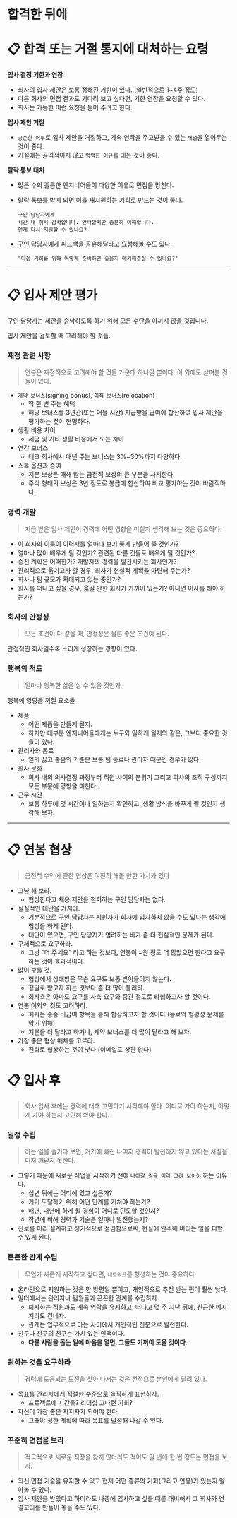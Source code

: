 # 합격한 뒤에

# 📋 합격 또는 거절 통지에 대처하는 요령

**입사 결정 기한과 연장**

- 회사의 입사 제안은 보통 정해진 기한이 있다. (일반적으로 1~4주 정도)
- 다른 회사의 면접 결과도 기다려 보고 싶다면, 기한 연장을 요청할 수 있다.
- 회사는 가능한 이런 요청을 들어 주려고 한다.

**입사 제안 거절**

- `공손한 어투`로 입사 제안을 거절하고, 계속 연락을 주고받을 수 있는 `채널`을 열어두는 것이 좋다.
- 거절에는 공격적이지 않고 `명백한 이유`를 대는 것이 좋다.

**탈락 통보 대처**

- 많은 수의 훌륭한 엔지니어들이 다양한 이유로 면접을 망친다.
- 탈락 통보를 받게 되면 이를 재지원하는 기회로 만드는 것이 좋다.
    
    ```
    구인 담당자에게 
    시간 내 줘서 감사합니다. 안타깝지만 충분히 이해합니다.
    언제 다시 지원할 수 있나요?
    ```
    
- 구인 담당자에게 피드백을 공유해달라고 요청해볼 수도 있다.
    
    ```
    "다음 기회를 위해 어떻게 준비하면 좋을지 얘기해주실 수 있나요?"
    ```
    

---

# 📋 입사 제안 평가

구인 담당자는 제안을 승낙하도록 하기 위해 모든 수단을 아끼지 않을 것입니다.

입사 제안을 검토할 때 고려해야 할 것들.

### **재정 관련 사항**

> 연봉은 재정적으로 고려해야 할 것들 가운데 하나일 뿐이다. 이 외에도 살펴볼 것들이 있다.
> 
- `계약 보너스`(signing bonus), `이직 보너스`(relocation)
    - 딱 한 번 주는 혜택
    - 해당 보너스를 3년간(또는 머물 시간) 지급받을 급여에 합산하여 입사 제안을 평가하는 것이 현명하다.
- 생활 비용 차이
    - 세금 및 기타 생활 비용에서 오는 차이
- 연간 보너스
    - 테크 회사에서 매년 주는 보너스는 3%~30%까지 다양하다.
- 스톡 옵션과 증여
    - 지분 보상은 매해 받는 금전적 보상의 큰 부분을 차지한다.
    - 주식 형태의 보상은 3년 정도로 봉급에 합산하여 비교 평가하는 것이 바람직하다.

### 경력 개발

> 지금 받은 입사 제안이 경력에 어떤 영향을 미칠지 생각해 보는 것은 중요하다.
> 
- 이 회사의 이름이 이력서를 얼마나 보기 좋게 만들어 줄 것인가?
- 얼마나 많이 배우게 될 것인가? 관련된 다른 것들도 배우게 될 것인가?
- 승진 계획은 어떠한가? 개발자의 경력을 발전시키는 회사인가?
- 관리직으로 옮기고자 할 경우, 회사가 현실적 계획을 마련해 주는가?
- 회사나 팀 규모가 확대되고 있는 중인가?
- 회사를 떠나고 싶을 경우, 옮길 만한 회사가 가까이 있는가? 아니면 이사를 해야 하는가?

### 회사의 안정성

> 모든 조건이 다 같을 때, 안정성은 물론 좋은 조건이 된다.
> 

안정적인 회사일수록 느리게 성장하는 경향이 있다.

### 행복의 척도

> 얼마나 행복한 삶을 살 수 있을 것인가.
> 

행복에 영향을 끼칠 요소들

- 제품
    - 어떤 제품을 만들게 될지.
    - 하지만 대부분 엔지니어들에게는 누구와 일하게 될지와 같은, 그보다 중요한 것들이 있다.
- 관리자와 동료
    - 일의 싫고 좋음의 기준은 보통 팀 동료나 관리자 때문인 경우가 많다.
- 회사 문화
    - 회사 내의 의사결정 과정부터 직원 사이의 분위기 그리고 회사의 조직 구성까지 모든 부문에 영향을 미친다.
- 근무 시간
    - 보통 하루에 몇 시간이나 일하는지 확인하고, 생활 방식을 바꾸게 될 것인지 생각해 보자.
    

---

# 📋 연봉 협상

> 금전적 수익에 관한 협상은 여전히 해볼 만한 가치가 있다
> 
- 그냥 해 보라.
    - 협상한다고 채용 제안을 철회하는 구인 담당자는 없다.
- 실질적인 대안을 가져라.
    - 기본적으로 구인 담당자는 지원자가 회사에 입사하지 않을 수도 있다는 생각에 협상을 하게 된다.
    - 대안이 있으면, 구인 담당자가 염려하는 바가 좀 더 현실적인 문제가 된다.
- 구체적으로 요구하라.
    - 그냥 “더 주세요” 라고 하는 것보다, 연봉이 ~원 정도 더 많았으면 한다고 요구하는 것이 효과적이다.
- 많이 부를 것.
    - 협상에서 상대방은 무슨 요구도 보통 받아들이지 않는다.
    - 정말로 받고자 하는 것보다 좀 더 많이 불러라.
    - 회사측은 아마도 요구를 사측 요구와 중간 정도로 타협하고자 할 것이다.
- 연봉 이외의 것도 고려하라.
    - 회사는 종종 비급여 항목을 통해 협상하고자 할 것이다.(동료와 형평성 문제를 막기 위해)
    - 지분을 더 달라고 하거나, 계약 보너스를 더 많이 달라고 해 보자.
- 가장 좋은 협상 매체를 고르라.
    - 전화로 협상하는 것이 낫다.(이메일도 상관 없다)
    

# 📋 입사 후

> 회사 입사 후에는 경력에 대해 고민하기 시작해야 한다.
어디로 가야 하는지, 어떻게 가야 하는지 고민해 봐야 한다.
> 

### 일정 수립

> 하는 일을 즐기다 보면, 거기에 빠진 나머지 경력이 발전하지 않고 있다는 사실을 미처 깨닫지 못한다.
> 
- 그렇기 때문에 새로운 직업을 시작하기 전에 `나아갈 길을 미리 그려 보아야` 하는 이유다.
    - 십년 뒤에는 어디에 있고 싶은가?
    - 거기 도달하기 위해 어떤 단계를 거쳐야 하는가?
    - 매년, 내년에 하게 될 경험이 어디로 인도할 것인지?
    - 작년에 비해 경력과 기술은 얼마나 발전했는지?
- 진로를 미리 설계하고 정기적으로 점검함으로써, 현실에 안주해 버리는 일을 피할 수 있게 된다.

### 튼튼한 관계 수립

> 무언가 새롭게 시작하고 싶다면, `네트워크`를 형성하는 것이 중요하다.
> 
- 온라인으로 지원하는 것은 한 방편일 뿐이고, 개인적으로 추천 받는 편이 훨씬 낫다.
- 일터에서는 관리자나 팀원들과 끈끈한 관계를 수립하자.
    - 퇴사하는 직원과도 계속 연락을 유지하고, 떠나고 몇 주 지난 뒤에, 친근한 메시지라도 건네자.
    - 관계는 업무적으로 아는 사이에서 개인적인 친분으로 발전한다.
- 친구나 친구의 친구는 가치 있는 인맥이다.
    - **다른 사람을 돕는 일에 마음을 열면, 그들도 기꺼이 도울 것이다.**

### 원하는 것을 요구하라

> 경력에 도움되는 도전을 찾아 나서는 것은 전적으로 본인에게 달려 있다.
> 
- 목표를 관리자에게 적절한 수준으로 솔직하게 표현하자.
    - 프로젝트에 시간을? 리더십 고나련 기회?
- 자신이 가장 좋은 지지자가 되어야 한다.
    - 그래야 정한 계획에 따라 목표를 달성해 나갈 수 있다.

### 꾸준히 면접을 보라

> 적극적으로 새로운 직장을 찾지 않더라도 적어도 일 년에 한 번 정도는 면접을 보자.
> 
- 최신 면접 기술을 유지할 수 있고 현재 어떤 종류의 기회(그리고 연봉)가 있는지 알아볼 수 있다.
- 입사 제안을 받았다고 하더라도 나중에 입사하고 싶을 때를 대비해서 그 회사와 연결고리를 만들어 놓을 수도 있다.